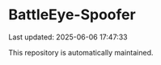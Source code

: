 # BattleEye-Spoofer

Last updated: 2025-06-06 17:47:33

This repository is automatically maintained.
